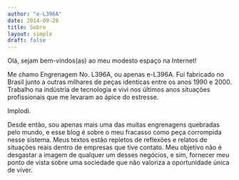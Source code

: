```yaml
---
author: "e-L396A"
date: 2014-09-28
title: Sobre
layout: simple
draft: false
---
```


Olá, sejam bem-vindos(as) ao meu modesto espaço na Internet!

Me chamo Engrenagem No. L396A, ou apenas e-L396A. Fui fabricado no Brasil junto a outras milhares de peças identicas entre os anos 1990 e 2000. Trabalho na indústria de tecnologia e vivi nos últimos anos situações profissionais que me levaram ao ápice do estresse.

Implodi. 

Desde então, sou apenas mais uma das muitas engrenagens quebradas pelo mundo, e esse blog é sobre o meu fracasso como peça corrompida nesse sistema. Meus textos estão repletos de reflexões e relatos de situações reais dentro de empresas que tive contato. Meu objetivo não é desgastar a imagem de qualquer um desses negócios, e sim, fornecer meu ponto de vista sobre uma sociedade que não valoriza a oportunidade única de viver.
